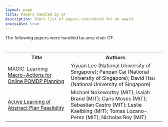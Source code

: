 ```yaml
---
layout: page
title: Papers handled by CF
description: Short list of papers considered for an award
invisible: true
---
```


The following papers were handled by area chair CF.

<table class="table" style="margin-top: 40px;">
<tr><th width="40%">Title</th><th width="60%">Authors</th></tr>

<tr><td><a href="../papers/041/">MAGIC: Learning Macro-Actions for Online POMDP Planning </a></td><td>Yiyuan Lee (National University of Singapore); Panpan Cai (National University of Singapore); David Hsu (National University of Singapore)</td></tr>
<tr><td><a href="../papers/043/">Active Learning of Abstract Plan Feasibility</a></td><td>Michael Noseworthy (MIT); Isaiah Brand (MIT); Caris Moses (MIT); Sebastian Castro (MIT); Leslie Kaelbling (MIT); Tomas Lozano-Perez (MIT); Nicholas Roy (MIT)</td></tr>

</table>

